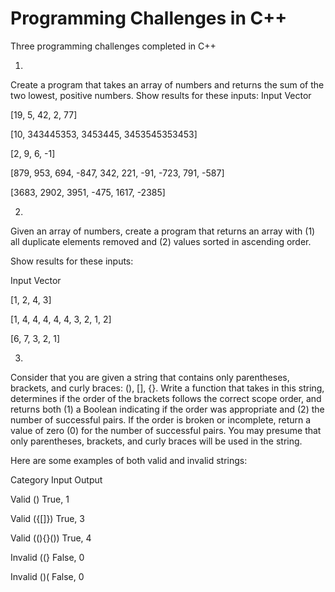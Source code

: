 # Programming Challenges in C++
Three programming challenges completed in C++

1.

Create a program that takes an array of numbers and returns the sum of the two lowest, positive numbers.
Show results for these inputs:
Input Vector

[19, 5, 42, 2, 77]

[10, 343445353, 3453445, 3453545353453]

[2, 9, 6, -1]

[879, 953, 694, -847, 342, 221, -91, -723, 791, -587]

[3683, 2902, 3951, -475, 1617, -2385]




2.

Given an array of numbers, create a program that returns an array with (1) all duplicate elements removed and (2) values sorted in ascending order.

Show results for these inputs:

Input Vector

[1, 2, 4, 3]

[1, 4, 4, 4, 4, 4, 3, 2, 1, 2]

[6, 7, 3, 2, 1]



3.

Consider that you are given a string that contains only parentheses, brackets, and curly braces: (), [], {}. Write a function that takes in this string, determines if the order of the brackets follows the correct scope order, and returns both (1) a Boolean indicating if the order was appropriate and (2) the number of successful pairs. If the order is broken or incomplete, return a value of zero (0) for the number of successful pairs. You may presume that only parentheses, brackets, and curly braces will be used in the string.

Here are some examples of both valid and invalid strings:

Category	Input	Output

Valid	()	True, 1

Valid	({[]})	True, 3

Valid	((){}())	True, 4

Invalid	((}	False, 0

Invalid	()(	False, 0


